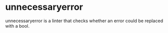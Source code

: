 # unnecessaryerror
unnecessaryerror is a linter that checks whether an error could be replaced with a bool.
